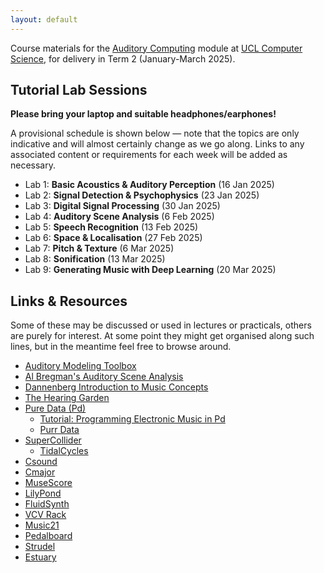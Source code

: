 ```yaml
---
layout: default
---
```

Course materials for the
[Auditory Computing](https://www.ucl.ac.uk/module-catalogue/modules/auditory-computing-COMP0161)
module at [UCL Computer Science](https://www.ucl.ac.uk/computer-science/), for delivery in
Term 2 (January-March 2025).

## Tutorial Lab Sessions

**Please bring your laptop and suitable headphones/earphones!**

A provisional schedule is shown below — note that
the topics are only indicative and will almost certainly change
as we go along. Links to any associated content or requirements
for each week will be added as necessary. 

* Lab 1: **Basic Acoustics & Auditory Perception** (16 Jan 2025)
* Lab 2: **Signal Detection & Psychophysics** (23 Jan 2025)
* Lab 3: **Digital Signal Processing** (30 Jan 2025)
* Lab 4: **Auditory Scene Analysis** (6 Feb 2025)
* Lab 5: **Speech Recognition** (13 Feb 2025)
* Lab 6: **Space & Localisation** (27 Feb 2025)
* Lab 7: **Pitch & Texture** (6 Mar 2025)
* Lab 8: **Sonification** (13 Mar 2025)
* Lab 9: **Generating Music with Deep Learning** (20 Mar 2025)

<!--
The practical exercises are run from within a web browser using
[Google Colab](https://colab.research.google.com/). You will need
a (free) Google account to use this service.

To launch each notebook, click the corresponding "Open in Colab" badge.
You might receive a warning that the notebook was not provided by
Google — which is of course true, these notebooks were written by
Matthew Caldwell for COMP0161. They will not, in fact, attempt to do
anything untoward with your data, but you will have to take my word for
that.


* **Lab 1: Data** (1 Feb 2024)
    * In this lab we build a text-encoded dataset of classical piano music.
    * [![Open In Colab](https://colab.research.google.com/assets/colab-badge.svg)](https://colab.research.google.com/github/comp0161/colab/blob/main/COMP0161_lab1.ipynb)
* **Lab 2: Learning** (22 Feb 2024)
    * In this lab we use the compiled dataset from Lab 1 to train a small GPT-style model
      to generate music in a similar style.
    * [![Open In Colab](https://colab.research.google.com/assets/colab-badge.svg)](https://colab.research.google.com/github/comp0161/colab/blob/main/COMP0161_lab2.ipynb)
* **Lab 3: Synthesis & Effects** (29 Feb 2024)
    * In this final session we tweak the instrument sound and apply
      a variety of audio effects to the music generated in Lab 2.
    * [![Open In Colab](https://colab.research.google.com/assets/colab-badge.svg)](https://colab.research.google.com/github/comp0161/colab/blob/main/COMP0161_lab3.ipynb)
-->


## Links & Resources

Some of these may be discussed or used in lectures or practicals, others
are purely for interest. At some point they might get organised along
such lines, but in the meantime feel free to browse around.

* [Auditory Modeling Toolbox](https://amtoolbox.org)
* [Al Bregman's Auditory Scene Analysis](https://webpages.mcgill.ca/staff/Group2/abregm1/web/)
* [Dannenberg Introduction to Music Concepts](https://www.cs.cmu.edu/~music/cmsip/readings/music-theory.htm)
* [The Hearing Garden](https://www.hz-ol.de/en/listening-garden.html)
* [Pure Data (Pd)](https://puredata.info/)
    * [Tutorial: Programming Electronic Music in Pd](http://pd-tutorial.com/english/index.html)
    * [Purr Data](https://www.purrdata.net)
* [SuperCollider](https://supercollider.github.io)
    * [TidalCycles](https://tidalcycles.org)
* [Csound](https://csound.com)
* [Cmajor](https://cmajor.dev)
* [MuseScore](https://musescore.org)
* [LilyPond](https://lilypond.org)
* [FluidSynth](https://www.fluidsynth.org)
* [VCV Rack](https://vcvrack.com/Rack)
* [Music21](https://web.mit.edu/music21/)
* [Pedalboard](https://github.com/spotify/pedalboard)
* [Strudel](https://strudel.cc)
* [Estuary](https://estuary.mcmaster.ca)
